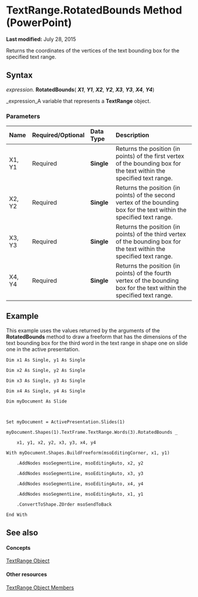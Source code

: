 
# TextRange.RotatedBounds Method (PowerPoint)

 **Last modified:** July 28, 2015

Returns the coordinates of the vertices of the text bounding box for the specified text range.

## Syntax

 _expression_. **RotatedBounds**( **_X1_**,  **_Y1_**,  **_X2_**,  **_Y2_**,  **_X3_**,  **_Y3_**,  **_X4_**,  **_Y4_**)

 _expression_A variable that represents a  **TextRange** object.


### Parameters



|**Name**|**Required/Optional**|**Data Type**|**Description**|
|:-----|:-----|:-----|:-----|
|X1, Y1|Required| **Single**|Returns the position (in points) of the first vertex of the bounding box for the text within the specified text range.|
|X2, Y2|Required| **Single**|Returns the position (in points) of the second vertex of the bounding box for the text within the specified text range.|
|X3, Y3|Required| **Single**|Returns the position (in points) of the third vertex of the bounding box for the text within the specified text range.|
|X4, Y4|Required| **Single**|Returns the position (in points) of the fourth vertex of the bounding box for the text within the specified text range.|

## Example

This example uses the values returned by the arguments of the  **RotatedBounds** method to draw a freeform that has the dimensions of the text bounding box for the third word in the text range in shape one on slide one in the active presentation.


```
Dim x1 As Single, y1 As Single

Dim x2 As Single, y2 As Single

Dim x3 As Single, y3 As Single

Dim x4 As Single, y4 As Single

Dim myDocument As Slide



Set myDocument = ActivePresentation.Slides(1)

myDocument.Shapes(1).TextFrame.TextRange.Words(3).RotatedBounds _

    x1, y1, x2, y2, x3, y3, x4, y4

With myDocument.Shapes.BuildFreeform(msoEditingCorner, x1, y1)

    .AddNodes msoSegmentLine, msoEditingAuto, x2, y2

    .AddNodes msoSegmentLine, msoEditingAuto, x3, y3

    .AddNodes msoSegmentLine, msoEditingAuto, x4, y4

    .AddNodes msoSegmentLine, msoEditingAuto, x1, y1

    .ConvertToShape.ZOrder msoSendToBack

End With
```


## See also


#### Concepts


 [TextRange Object](7c234107-c423-7ec9-e8bd-a82cc3b345de.md)
#### Other resources


 [TextRange Object Members](cb8dc5ff-34de-3d04-1d56-ed387daaf6b9.md)
